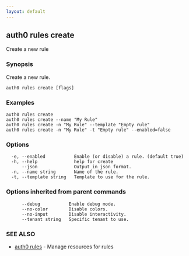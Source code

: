 ```yaml
---
layout: default
---
```

## auth0 rules create

Create a new rule

### Synopsis

Create a new rule.

```
auth0 rules create [flags]
```

### Examples

```
auth0 rules create
auth0 rules create --name "My Rule"
auth0 rules create -n "My Rule" --template "Empty rule"
auth0 rules create -n "My Rule" -t "Empty rule" --enabled=false
```

### Options

```
  -e, --enabled           Enable (or disable) a rule. (default true)
  -h, --help              help for create
      --json              Output in json format.
  -n, --name string       Name of the rule.
  -t, --template string   Template to use for the rule.
```

### Options inherited from parent commands

```
      --debug           Enable debug mode.
      --no-color        Disable colors.
      --no-input        Disable interactivity.
      --tenant string   Specific tenant to use.
```

### SEE ALSO

* [auth0 rules](auth0_rules.md)	 - Manage resources for rules

